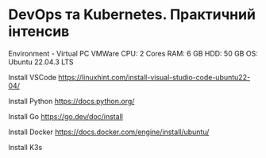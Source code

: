 # DevOps та Kubernetes. Практичний інтенсив
Environment  - Virtual PC VMWare
CPU: 2 Cores
RAM: 6 GB
HDD: 50 GB
OS: Ubuntu 22.04.3 LTS

Install VSCode
https://linuxhint.com/install-visual-studio-code-ubuntu22-04/

Install Python
https://docs.python.org/

Install Go
https://go.dev/doc/install

Install Docker
https://docs.docker.com/engine/install/ubuntu/

Install K3s
